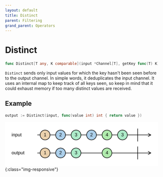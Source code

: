 ```yaml
---
layout: default
title: Distinct
parent: Filtering
grand_parent: Operators
---
```


<h1>Distinct</h1>

```go
func Distinct[T any, K comparable](input *Channel[T], getKey func(T) K) *Channel[T]
```

`Distinct` sends only input values for which the key hasn't been seen before to the output channel.
In simple words, it deduplicates the input channel.
It uses an internal map to keep track of all keys seen,
so keep in mind that it could exhaust memory if too many distinct values are received.

<h2>Example</h2>

```go
output := Distinct(input, func(value int) int { return value })
```
![](../../../assets/images/diagrams/filtering/distinct.svg){:class="img-responsive"}